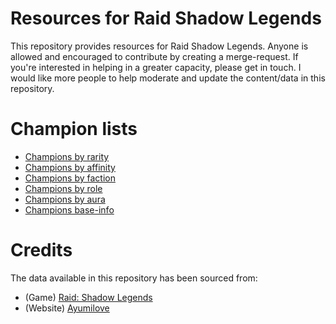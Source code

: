# Resources for Raid Shadow Legends

This repository provides resources for Raid Shadow Legends. Anyone is allowed and encouraged to contribute by creating a merge-request.
If you're interested in helping in a greater capacity, please get in touch. I would like more people to help moderate and update the content/data in this repository.

# Champion lists

- [Champions by rarity](/champions-by-rarity.json)
- [Champions by affinity](/champions-by-affinity.json)
- [Champions by faction](/champions-by-faction.json)
- [Champions by role](/champions-by-role.json)
- [Champions by aura](/champions-by-aura.json)
- [Champions base-info](/champions-base-info.json)

# Credits

The data available in this repository has been sourced from:

- (Game) [Raid: Shadow Legends](https://plarium.com/en/mobile-games/raid-shadow-legends/)
- (Website) [Ayumilove](https://ayumilove.net/raid-shadow-legends-guide/)
